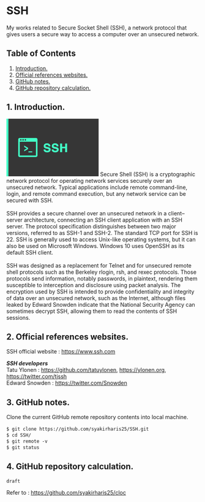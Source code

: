 # SSH
My works related to Secure Socket Shell (SSH), a network protocol that gives users a secure way to access a computer over an unsecured network.

## Table of Contents
1. [Introduction.](#introduction)
2. [Official references websites.](#references)
3. [GitHub notes.](#github)
4. [GitHub repository calculation.](#calculation)

<a name="introduction"></a>
## 1. Introduction.
<img src="ssh.webp" height="150"> 
Secure Shell (SSH) is a cryptographic network protocol for operating network services securely over an unsecured network. Typical applications include remote command-line, login, and remote command execution, but any network service can be secured with SSH.
<br /><br />
SSH provides a secure channel over an unsecured network in a client–server architecture, connecting an SSH client application with an SSH server. The protocol specification distinguishes between two major versions, referred to as SSH-1 and SSH-2. The standard TCP port for SSH is 22. SSH is generally used to access Unix-like operating systems, but it can also be used on Microsoft Windows. Windows 10 uses OpenSSH as its default SSH client.
<br /><br />
SSH was designed as a replacement for Telnet and for unsecured remote shell protocols such as the Berkeley rlogin, rsh, and rexec protocols. Those protocols send information, notably passwords, in plaintext, rendering them susceptible to interception and disclosure using packet analysis. The encryption used by SSH is intended to provide confidentiality and integrity of data over an unsecured network, such as the Internet, although files leaked by Edward Snowden indicate that the National Security Agency can sometimes decrypt SSH, allowing them to read the contents of SSH sessions.

<a name="references"></a>
## 2. Official references websites. 
SSH official website : https://www.ssh.com <br />

**_SSH developers_** <br />
Tatu Ylonen : https://github.com/tatuylonen, https://ylonen.org, https://twitter.com/tjssh <br />
Edward Snowden : https://twitter.com/Snowden <br />

 
<a name="github"></a>
## 3. GitHub notes.
Clone the current GitHub remote repository contents into local machine.
```
$ git clone https://github.com/syakirharis25/SSH.git
$ cd SSH/
$ git remote -v
$ git status
```

<a name="calculation"></a>
## 4. GitHub repository calculation.
```
draft
```
Refer to : https://github.com/syakirharis25/cloc
